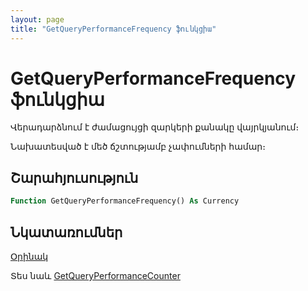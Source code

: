 ```yaml
---
layout: page
title: "GetQueryPerformanceFrequency ֆունկցիա"
---
```


# GetQueryPerformanceFrequency ֆունկցիա

Վերադարձնում է ժամացույցի զարկերի քանակը վայրկյանում։

Նախատեսված է մեծ ճշտությամբ չափումների համար։

## Շարահյուսություն

``` vb
Function GetQueryPerformanceFrequency() As Currency
```

## Նկատառումներ

[Օրինակ](../../Examples/E_GetQueryPerformance.md)

Տես նաև [GetQueryPerformanceCounter](GetQueryPerformanceCounter.md)
